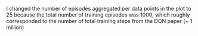 I changed the number of episodes aggregated per data points in the plot to 25 because the total number of training episodes was 1000, which roughly corresponded to the number of total training steps from the DQN paper (~ 1 million) 
